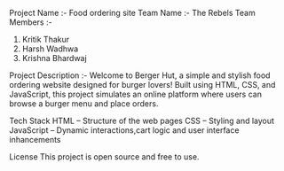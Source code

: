 Project Name :- Food ordering site
Team Name :- The Rebels
Team Members :-
1. Kritik Thakur
2. Harsh Wadhwa
3. Krishna Bhardwaj

Project Description :-
Welcome to Berger Hut, a simple and stylish food ordering website designed for burger lovers! Built using HTML, CSS, and JavaScript, this project simulates an online platform where users can browse a burger menu and place orders.

Tech Stack
HTML – Structure of the web pages
CSS – Styling and layout
JavaScript – Dynamic interactions,cart logic and user interface inhancements

License
This project is open source and free to use.
